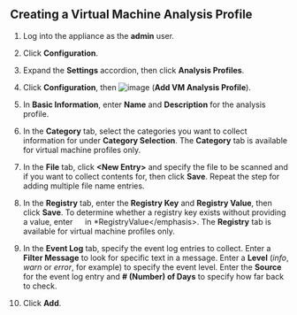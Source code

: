 ## Creating a Virtual Machine Analysis Profile

1.  Log into the appliance as the **admin** user.

2.  Click **Configuration**.

3.  Expand the **Settings** accordion, then click **Analysis Profiles**.

4.  Click **Configuration**, then ![image](../images/1862.png) (**Add VM Analysis Profile**).

5.  In **Basic Information**, enter **Name** and **Description** for the analysis profile.

6.  In the **Category** tab, select the categories you want to collect information for under
    **Category Selection**. The **Category** tab is available for virtual machine profiles only.

7.  In the **File** tab, click **\<New Entry\>** and specify the file to be scanned and if you want
    to collect contents for, then click **Save**. Repeat the step for adding multiple file name
    entries.

8.  In the **Registry** tab, enter the **Registry Key** and **Registry Value**, then click
    **Save**. To determine whether a registry key exists without providing a value, enter `  ` in
    \*RegistryValue\</emphasis\>. The **Registry** tab is available for virtual machine profiles
    only.

9.  In the **Event Log** tab, specify the event log entries to collect. Enter a **Filter Message**
    to look for specific text in a message. Enter a **Level** (*info*, *warn* or *error*, for
    example) to specify the event level. Enter the **Source** for the event log entry and
    **\# (Number) of Days** to specify how far back to check.

10. Click **Add**.
